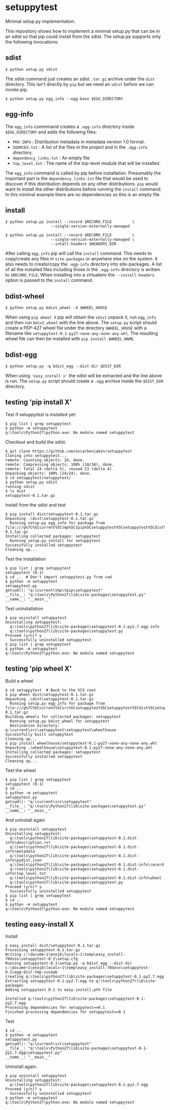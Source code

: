 setuppytest
===============

Minimal setup.py implementation.

This repository shows how to implement a minimal setup.py that can be in an sdist so that pip could install from the sdist. The setup.py supports only the following invocations:

sdist
-----

    $ python setup.py sdist

The sdist command just creates an sdist `.tar.gz` archive under the `dist`
directory. This isn't directly by `pip` but we need an `sdist` before we can
invoke pip.

    $ python setup.py egg_info --egg-base $EGG_DIRECTORY

egg-info
--------

The `egg_info` commmand creates a `.egg-info` directory inside
`$EGG_DIRECTORY` and adds the following files:

* `PKG-INFO` : Distribution metadata in metadata version 1.0 format.
* `SOURCES.txt` : A list of the files in the project and in the `.egg-info`
                  directory.
* `dependency_links.txt` : An empty file
* `top_level.txt` : The name of the top-level module that will be installed.

The `egg_info` command is called by pip before installation. Presumably the
important part is the `dependency_links.txt` file that would be used to
discover if this distribution depends on any other distributions. `pip` would
want to install the other distributions before running the `install` command.
In this minimal example there are no dependencies so this is an empty file.

install
-------

    $ python setup.py install --record $RECORD_FILE         \
                        --single-version-externally-managed

    $ python setup.py install --record $RECORD_FILE         \
                        --single-version-externally-managed \
                        --intall-headers $HEADERS_DIR

After calling `egg_info` pip will call the `install` command. This needs to
copy/create any files in `site-packages` or anywhere else on the system. It
also needs to create/copy the `.egg-info` directory into site-packages.  A
list of all the installed files including those in the `.egg-info` directory
is written to `$RECORD_FILE`. When installing into a virtualenv the
`--install-headers` option is passed to the `install` command.

bdist-wheel
-----------

    $ python setup.py bdist_wheel -d $WHEEL_HOUSE

When using `pip wheel X` pip will obtain the `sdist` unpack it, run `egg_info`
and then run `bdist_wheel` with the line above. The `setup.py` script should
create a PEP-427 wheel file under the directory `$WHEEL_HOUSE` with a filename
like `setuppytest-0.1-py27-none-any-none-any.whl`. The resulting wheel file
can then be installed with `pip install $WHEEL_NAME`.

bdist-egg
---------

    $ python setup.py -q bdist_egg --dist-dir $DIST_DIR

When using `'easy_install x'` the sdist will be extracted and the line above
is run. The `setup.py` script should create a `.egg` archive inside the
`$DIST_DIR` directory.

testing 'pip install X'
-----------------------

Test if setuppytest is installed yet:

    $ pip list | grep setuppytest
    $ python -m setuppytest
    q:\tools\Python27\python.exe: No module named setuppytest

Checkout and build the sdist:

    $ git clone https://github.com/oscarbenjamin/setuppytest
    Cloning into setuppytest...
    remote: Counting objects: 24, done.
    remote: Compressing objects: 100% (18/18), done.
    remote: Total 24 (delta 5), reused 23 (delta 4)
    Unpacking objects: 100% (24/24), done.
    $ cd setuppytest/setuppytest/
    $ python setup.py sdist
    running sdist
    $ ls dist
    setuppytest-0.1.tar.gz

Install from the sdist and test

    $ pip install dist/setuppytest-0.1.tar.gz
    Unpacking .\dist\setuppytest-0.1.tar.gz
      Running setup.py egg_info for package from file:///q%7C%5Ccurrent%5Ctmp%5Ctpip%5Csetuppytest%5Csetuppytest%5Cdist%5Csetuppytest-0.1.tar.gz
    Installing collected packages: setuppytest
      Running setup.py install for setuppytest
    Successfully installed setuppytest
    Cleaning up...

Test the installation

    $ pip list | grep setuppytest
    setuppytest (0.1)
    $ cd ..  # Don't import setuppytest.py from cwd
    $ python -m setuppytest
    setuppytest.py
    getcwd(): "q:\current\tmp\tpip\setuppytest"
    __file__: "q:\tools\Python27\lib\site-packages\setuppytest.py"
    __name__: "__main__"

Test uninstallation

    $ pip uninstall setuppytest
    Uninstalling setuppytest:
      q:\tools\python27\lib\site-packages\setuppytest-0.1-py2.7.egg-info
      q:\tools\python27\lib\site-packages\setuppytest.py
    Proceed (y/n)? y
      Successfully uninstalled setuppytest
    $ pip list | grep setuppytest
    $ python -m setuppytest
    q:\tools\Python27\python.exe: No module named setuppytest

testing 'pip wheel X'
---------------------

Build a wheel

    $ cd setuppytest  # Back to the VCS root
    $ pip wheel dist/setuppytest-0.1.tar.gz
    Unpacking .\dist\setuppytest-0.1.tar.gz
      Running setup.py egg_info for package from file:///q%7C%5Ccurrent%5Csrc%5Csetuppytest%5Csetuppytest%5Cdist%5Csetuppytest-0.1.tar.gz
    Building wheels for collected packages: setuppytest
      Running setup.py bdist_wheel for setuppytest
      Destination directory: q:\current\src\setuppytest\setuppytest\wheelhouse
    Successfully built setuppytest
    Cleaning up...
    $ pip install wheelhouse/setuppytest-0.1-py27-none-any-none-any.whl
    Unpacking .\wheelhouse\setuppytest-0.1-py27-none-any-none-any.whl
    Installing collected packages: setuppytest
    Successfully installed setuppytest
    Cleaning up...

Test the wheel

    $ pip list | grep setuppytest
    setuppytest (0.1)
    $ cd ..
    $ python -m setuppytest
    setuppytest.py
    getcwd(): "q:\current\src\setuppytest"
    __file__: "q:\tools\Python27\lib\site-packages\setuppytest.py"
    __name__: "__main__"

And uninstall again

    $ pip uninstall setuppytest
    Uninstalling setuppytest:
      q:\tools\python27\lib\site-packages\setuppytest-0.1.dist-info\description.rst
      q:\tools\python27\lib\site-packages\setuppytest-0.1.dist-info\metadata
      q:\tools\python27\lib\site-packages\setuppytest-0.1.dist-info\pydist.json
      q:\tools\python27\lib\site-packages\setuppytest-0.1.dist-info\record
      q:\tools\python27\lib\site-packages\setuppytest-0.1.dist-info\top_level.txt
      q:\tools\python27\lib\site-packages\setuppytest-0.1.dist-info\wheel
      q:\tools\python27\lib\site-packages\setuppytest.py
    Proceed (y/n)? y
      Successfully uninstalled setuppytest
    $ pip list | grep setuppytest
    $ cd ..
    $ python -m setuppytest
    q:\tools\Python27\python.exe: No module named setuppytest

testing easy-install X
----------------------

Install

    $ easy_install dist/setuppytest-0.1.tar.gz
    Processing setuppytest-0.1.tar.gz
    Writing c:\docume~1\enojb\locals~1\temp\easy_install-70dzos\setuppytest-0.1\setup.cfg
    Running setuppytest-0.1\setup.py -q bdist_egg --dist-dir c:\docume~1\enojb\locals~1\temp\easy_install-70dzos\setuppytest-0.1\egg-dist-tmp-cuvaab
    creating q:\tools\python27\lib\site-packages\setuppytest-0.1-py2.7.egg
    Extracting setuppytest-0.1-py2.7.egg to q:\tools\python27\lib\site-packages
    Adding setuppytest 0.1 to easy-install.pth file

    Installed q:\tools\python27\lib\site-packages\setuppytest-0.1-py2.7.egg
    Processing dependencies for setuppytest==0.1
    Finished processing dependencies for setuppytest==0.1

Test

    $ cd ..
    $ python -m setuppytest
    setuppytest.py
    getcwd(): "q:\current\src\setuppytest"
    __file__: "q:\tools\Python27\lib\site-packages\setuppytest-0.1-py2.7.egg\setuppytest.py"
    __name__: "__main__"

Uninstall again.

    $ pip uninstall setuppytest
    Uninstalling setuppytest:
      q:\tools\python27\lib\site-packages\setuppytest-0.1-py2.7.egg
    Proceed (y/n)? y
      Successfully uninstalled setuppytest
    $ python -m setuppytest
    q:\tools\Python27\python.exe: No module named setuppytest
